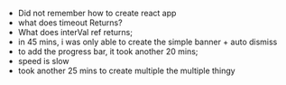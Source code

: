 - Did not remember how to create react app
- what does timeout Returns?
- What does interVal ref returns;
- in 45 mins, i was only able to create the simple banner + auto dismiss
- to add the progress bar, it took another 20 mins;
- speed is slow
- took another 25 mins to create multiple the multiple thingy